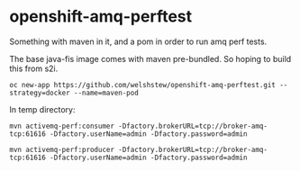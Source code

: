 # openshift-amq-perftest

Something with maven in it, and a pom in order to run amq perf tests.

The base java-fis image comes with maven pre-bundled.  So hoping to build this from s2i.


	oc new-app https://github.com/welshstew/openshift-amq-perftest.git --strategy=docker --name=maven-pod

In temp directory:

	mvn activemq-perf:consumer -Dfactory.brokerURL=tcp://broker-amq-tcp:61616 -Dfactory.userName=admin -Dfactory.password=admin

	mvn activemq-perf:producer -Dfactory.brokerURL=tcp://broker-amq-tcp:61616 -Dfactory.userName=admin -Dfactory.password=admin



